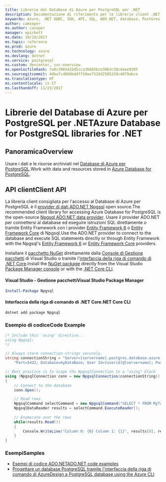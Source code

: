 ```yaml
---
title: Librerie del Database di Azure per PostgreSQL per .NET
description: Documentazione di riferimento per le librerie client .NET per il Database di Azure per PostgreSQL
keywords: Azure, .NET ODBC, SDK, API, SQL, ADO.NET, database, PostGres, PostgreSQL
author: camsoper
ms.author: casoper
manager: wpickett
ms.date: 10/19/2017
ms.topic: reference
ms.prod: azure
ms.technology: azure
ms.devlang: dotnet
ms.service: postgresql
ms.custom: devcenter, svc-overview
ms.openlocfilehash: 7a8c1965432d5cca36665bce3963c30cdaee9205
ms.sourcegitcommit: 4dba7cd869bddff3dee7315d258522dc4879abce
ms.translationtype: HT
ms.contentlocale: it-IT
ms.lasthandoff: 11/23/2017
---
```

# <a name="azure-database-for-postgresql-libraries-for-net"></a><span data-ttu-id="bf585-104">Librerie del Database di Azure per PostgreSQL per .NET</span><span class="sxs-lookup"><span data-stu-id="bf585-104">Azure Database for PostgreSQL libraries for .NET</span></span>

## <a name="overview"></a><span data-ttu-id="bf585-105">Panoramica</span><span class="sxs-lookup"><span data-stu-id="bf585-105">Overview</span></span>

<span data-ttu-id="bf585-106">Usare i dati e le risorse archiviati nel [Database di Azure per PostgreSQL](https://docs.microsoft.com/azure/postgresql/).</span><span class="sxs-lookup"><span data-stu-id="bf585-106">Work with data and resources stored in [Azure Database for PostgreSQL](https://docs.microsoft.com/azure/postgresql/).</span></span>

## <a name="client-api"></a><span data-ttu-id="bf585-107">API client</span><span class="sxs-lookup"><span data-stu-id="bf585-107">Client API</span></span>

<span data-ttu-id="bf585-108">La libreria client consigliata per l'accesso al Database di Azure per PostgreSQL è il [provider di dati ADO.NET Npgsql](http://www.npgsql.org/) open source.</span><span class="sxs-lookup"><span data-stu-id="bf585-108">The recommended client library for accessing Azure Database for PostgreSQL is the open-source [Npgsql ADO.NET data provider](http://www.npgsql.org/).</span></span> <span data-ttu-id="bf585-109">Usare il provider ADO.NET per connettersi al database ed eseguire istruzioni SQL direttamente o tramite Entity Framework con i provider [Entity Framework 6](http://www.npgsql.org/ef6/index.html) o [Entity Framework Core](http://www.npgsql.org/efcore/index.html) di Npgsql.</span><span class="sxs-lookup"><span data-stu-id="bf585-109">Use the ADO.NET provider to connect to the database and execute SQL statements directly or through Entity Framework with the Npgsql's [Entity Framework 6](http://www.npgsql.org/ef6/index.html) or [Entity Framework Core](http://www.npgsql.org/efcore/index.html) providers.</span></span>

<span data-ttu-id="bf585-110">Installare il [pacchetto NuGet](https://www.nuget.org/packages/Npgsql) direttamente dalla [Console di Gestione pacchetti][PackageManager] di Visual Studio o tramite l'[interfaccia della riga di comando di .NET Core][DotNetCLI].</span><span class="sxs-lookup"><span data-stu-id="bf585-110">Install the [NuGet package](https://www.nuget.org/packages/Npgsql) directly from the Visual Studio [Package Manager console][PackageManager] or with the [.NET Core CLI][DotNetCLI].</span></span>

#### <a name="visual-studio-package-manager"></a><span data-ttu-id="bf585-111">Visual Studio - Gestione pacchetti</span><span class="sxs-lookup"><span data-stu-id="bf585-111">Visual Studio Package Manager</span></span>

```powershell
Install-Package Npgsql
```

#### <a name="net-core-cli"></a><span data-ttu-id="bf585-112">Interfaccia della riga di comando di .NET Core</span><span class="sxs-lookup"><span data-stu-id="bf585-112">.NET Core CLI</span></span>

```bash
dotnet add package Npgsql
```

### <a name="code-example"></a><span data-ttu-id="bf585-113">Esempio di codice</span><span class="sxs-lookup"><span data-stu-id="bf585-113">Code Example</span></span>

```csharp
/* Include this 'using' directive...
using Npgsql;
*/

// Always store connection strings securely. 
string connectionString = "Server=[servername].postgres.database.azure.com; " +
    "Port=5432; Database=myDataBase; User Id=[userid]@[servername]; Password=password;";

// Best practice is to scope the NpgsqlConnection to a "using" block
using (NpgsqlConnection conn = new NpgsqlConnection(connectionString))
{
    // Connect to the database
    conn.Open();

    // Read rows
    NpgsqlCommand selectCommand = new NpgsqlCommand("SELECT * FROM MyTable", conn);
    NpgsqlDataReader results = selectCommand.ExecuteReader();
    
    // Enumerate over the rows
    while(results.Read())
    {
        Console.WriteLine("Column 0: {0} Column 1: {1}", results[0], results[1]);
    }
}
```

### <a name="samples"></a><span data-ttu-id="bf585-114">Esempi</span><span class="sxs-lookup"><span data-stu-id="bf585-114">Samples</span></span>

- [<span data-ttu-id="bf585-115">Esempi di codice ADO.NET</span><span class="sxs-lookup"><span data-stu-id="bf585-115">ADO.NET code examples</span></span>](/dotnet/framework/data/adonet/ado-net-code-examples)
- [<span data-ttu-id="bf585-116">Progettare un database PostgreSQL tramite l'interfaccia della riga di comando di Azure</span><span class="sxs-lookup"><span data-stu-id="bf585-116">Design a PostgreSQL database using the Azure CLI</span></span>](https://docs.microsoft.com/azure/postgresql/tutorial-design-database-using-azure-cli)


[PackageManager]: https://docs.microsoft.com/nuget/tools/package-manager-console
[DotNetCLI]: https://docs.microsoft.com/dotnet/core/tools/dotnet-add-package
